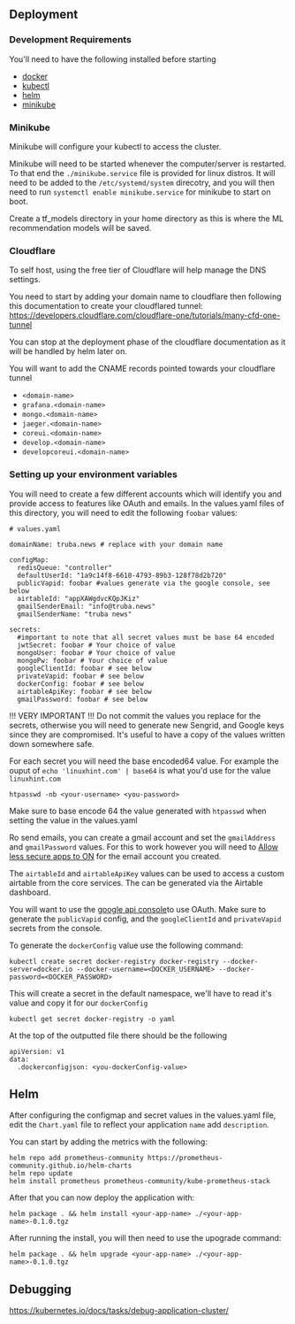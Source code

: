 ## Deployment

### Development Requirements

You'll need to have the following installed before starting

- [docker](https://docs.docker.com/get-docker/)
- [kubectl](https://kubernetes.io/docs/tasks/tools/)
- [helm](https://helm.sh/docs/helm/helm_install/)
- [minikube](https://minikube.sigs.k8s.io/docs/start/)


### Minikube

Minikube will configure your kubectl to access the cluster.

Minikube will need to be started whenever the computer/server is restarted. To that end the `./minikube.service` file is provided for linux distros. It will need to be added to the `/etc/systemd/system` direcotry, and you will then need to run `systemctl enable minikube.service` for minikube to start on boot.

Create a tf_models directory in your home directory as this is where the ML recommendation models will be saved.

### Cloudflare

To self host, using the free tier of Cloudflare will help manage the DNS settings.

You need to start by adding your domain name to cloudflare then following this documentation to create your cloudflared tunnel: https://developers.cloudflare.com/cloudflare-one/tutorials/many-cfd-one-tunnel

You can stop at the deployment phase of the cloudflare documentation as it will be handled by helm later on.

You will want to add the CNAME records pointed towards your cloudflare tunnel

- `<domain-name>`
- `grafana.<domain-name>`
- `mongo.<domain-name>`
- `jaeger.<domain-name>`
- `coreui.<domain-name>`
- `develop.<domain-name>`
- `developcoreui.<domain-name>`

### Setting up your environment variables

You will need to create a few different accounts which will identify you and provide access to features like OAuth and emails. In the values.yaml files of this directory, you will need to edit the following `foobar` values:

```
# values.yaml

domainName: truba.news # replace with your domain name

configMap:
  redisQueue: "controller"
  defaultUserId: "1a9c14f8-6610-4793-89b3-128f78d2b720"
  publicVapid: foobar #values generate via the google console, see below
  airtableId: "appXAWgdvcKQpJKiz"
  gmailSenderEmail: "info@truba.news"
  gmailSenderName: "truba news"

secrets:
  #important to note that all secret values must be base 64 encoded
  jwtSecret: foobar # Your choice of value
  mongoUser: foobar # Your choice of value
  mongoPw: foobar # Your choice of value
  googleClientId: foobar # see below
  privateVapid: foobar # see below
  dockerConfig: foobar # see below
  airtableApiKey: foobar # see below
  gmailPassword: foobar # see below
```

!!! VERY IMPORTANT !!!
Do not commit the values you replace for the secrets, otherwise you will need to generate new Sengrid, and Google keys since they are compromised. It's useful to have a copy of the values written down somewhere safe.

For each secret you will need the base encoded64 value. For example the ouput of `echo 'linuxhint.com' | base64` is what you'd use for the value `linuxhint.com`


```
htpasswd -nb <your-username> <you-password>
```

Make sure to base encode 64 the value generated with `htpasswd` when setting the value in the values.yaml

Ro send emails, you can create a gmail account and set the `gmailAddress` and `gmailPassword` values. For this to work however you will need to [Allow less secure apps to ON](https://myaccount.google.com/lesssecureapps) for the email account you created.

The `airtableId` and `airtableApiKey` values can be used to access a custom airtable from the core services. The can be generated via the Airtable dashboard.

You will want to use the [google api console](https://developers.google.com/identity/protocols/oauth2)to use OAuth. Make sure to generate the `publicVapid` config, and the `googleClientId` and `privateVapid` secrets from the console.

To generate the `dockerConfig` value use the following command:

```
kubectl create secret docker-registry docker-registry --docker-server=docker.io --docker-username=<DOCKER_USERNAME> --docker-password=<DOCKER_PASSWORD>
```

This will create a secret in the default namespace, we'll have to read it's value and copy it for our `dockerConfig`

```
kubectl get secret docker-registry -o yaml
```

At the top of the outputted file there should be the following

```
apiVersion: v1
data:
  .dockerconfigjson: <you-dockerConfig-value>
```

## Helm

After configuring the configmap and secret values in the values.yaml file, edit the `Chart.yaml` file to reflect your application `name` add `description`. 

You can start by adding the metrics with the following:

```
helm repo add prometheus-community https://prometheus-community.github.io/helm-charts
helm repo update
helm install prometheus prometheus-community/kube-prometheus-stack
```

After that you can now deploy the application with:

```
helm package . && helm install <your-app-name> ./<your-app-name>-0.1.0.tgz
```

After running the install, you will then need to use the upograde command:

```
helm package . && helm upgrade <your-app-name> ./<your-app-name>-0.1.0.tgz
```

## Debugging

https://kubernetes.io/docs/tasks/debug-application-cluster/
